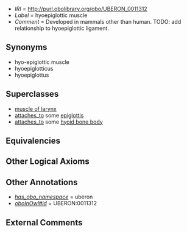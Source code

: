  * *IRI* = http://purl.obolibrary.org/obo/UBERON_0011312
 * *Label* = hyoepiglottic muscle
 * *Comment* = Developed in mammals other than human. TODO: add relationship to hyoepiglottic ligament.

## Synonyms

 * hyo-epiglottic muscle
 * hyoepiglotticus
 * hyoepiglottus

## Superclasses

 * [muscle of larynx](../../UBERON/68/UBERON_0001568.md)
 * [attaches_to](../../RO/71/RO_0002371.md) some [epiglottis](../../UBERON/88/UBERON_0000388.md)
 * [attaches_to](../../RO/71/RO_0002371.md) some [hyoid bone body](../../UBERON/99/UBERON_0003999.md)

## Equivalencies


## Other Logical Axioms


## Other Annotations

 * *[has_obo_namespace](../../ce/oboInOwl#hasOBONamespace.md)* = uberon
 * *[oboInOwl#id](../../id/oboInOwl#id.md)* = UBERON:0011312

## External Comments

